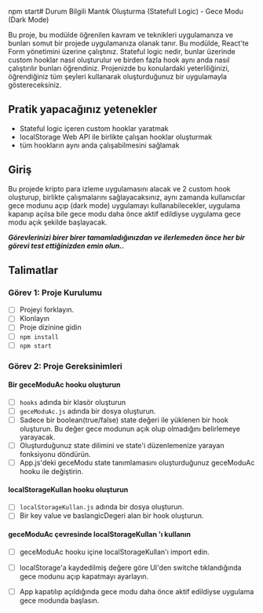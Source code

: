 npm start# Durum Bilgili Mantık Oluşturma (Statefull Logic) - Gece Modu (Dark Mode)

Bu proje, bu modülde öğrenilen kavram ve teknikleri uygulamanıza ve bunları somut bir projede uygulamanıza olanak tanır. Bu modülde, React'te Form yönetimini üzerine çalıştınız. Stateful logic nedir, bunlar üzerinde custom hooklar nasıl oluşturulur ve birden fazla hook aynı anda nasıl çalıştırılır bunları öğrendiniz. Projenizde bu konulardaki yeterliliğinizi, öğrendiğiniz tüm şeyleri kullanarak oluşturduğunuz bir uygulamayla göstereceksiniz.

## Pratik yapacağınız yetenekler

- Stateful logic içeren custom hooklar yaratmak
- localStorage Web API ile birlikte çalışan hooklar oluşturmak
- tüm hookların aynı anda çalışabilmesini sağlamak

## Giriş

Bu projede kripto para izleme uygulamasını alacak ve 2 custom hook oluşturup, birlikte çalışmalarını sağlayacaksınız, aynı zamanda kullanıcılar gece modunu açıp (dark mode) uygulamayı kullanabilecekler, uygulama kapanıp açılsa bile gece modu daha önce aktif edildiyse uygulama gece modu açık şekilde başlayacak. 

***Görevlerinizi birer birer tamamladığınızdan ve ilerlemeden önce her bir görevi test ettiğinizden emin olun..***

## Talimatlar

### Görev 1: Proje Kurulumu

* [ ] Projeyi forklayın.
* [ ] Klonlayın
* [ ] Proje dizinine gidin
* [ ] `npm install`
* [ ] `npm start`

### Görev 2: Proje Gereksinimleri

#### Bir geceModuAc hooku oluşturun

* [ ] `hooks` adında bir klasör oluşturun
* [ ] `geceModuAc.js` adında bir dosya oluşturun.
* [ ] Sadece bir boolean(true/false) state değeri ile yüklenen bir hook oluşturun. Bu değer gece modunun açık olup olmadığını belirlemeye yarayacak.
* [ ] Oluşturduğunuz state dilimini ve state'i düzenlemenize yarayan fonksiyonu döndürün.
* [ ] App.js'deki geceModu state tanımlamasını oluşturduğunuz geceModuAc hooku ile değiştirin.

#### localStorageKullan hooku oluşturun

* [ ] `localStorageKullan.js` adında bir dosya oluşturun.
* [ ] Bir key value ve baslangicDegeri alan bir hook oluşturun.

#### geceModuAc çevresinde localStorageKullan 'ı kullanın

* [ ] geceModuAc hooku içine localStorageKullan'ı import edin.
* [ ] localStorage'a kaydedilmiş değere göre UI'den switche tıklandığında gece modunu açıp kapatmayı ayarlayın.
* [ ] App kapatılıp açıldığında gece modu daha önce aktif edildiyse uygulama gece modunda başlasın.


